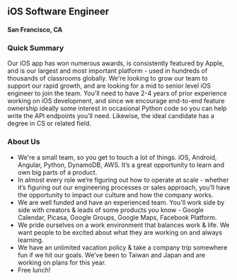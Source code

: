 ## iOS Software Engineer
#### San Francisco, CA

### Quick Summary
Our iOS app has won numerous awards, is consistently featured by Apple, and is our largest and most important platform - used in hundreds of thousands of classrooms globally. We're looking to grow our team to support our rapid growth, and are looking for a mid to senior level iOS engineer to join the team. You'll need to have 2-4 years of prior experience working on iOS development, and since we encourage end-to-end feature ownership ideally some interest in occasional Python code so you can help write the API endpoints you'll need. Likewise, the ideal candidate has a degree in CS or related field.

### About Us
+	We're a small team, so you get to touch a lot of things. iOS, Android, Angular, Python, DynamoDB, AWS. It’s a great opportunity to learn and own big parts of a product.
+	In almost every role we’re figuring out how to operate at scale - whether it’s figuring out our engineering processes or sales approach, you’ll have the opportunity to impact our culture and how the company works.
+	We are well funded and have an experienced team. You'll work side by side with creators & leads of some products you know - Google Calendar, Picasa, Google Groups, Google Maps, Facebook Platform.
+	We pride ourselves on a work environment that balances work & life. We want people to be excited about what they are working on and always learning.
+	We have an unlimited vacation policy & take a company trip somewhere fun if we hit our goals. We’ve been to Taiwan and Japan and are working on plans for this year.
+	Free lunch!
